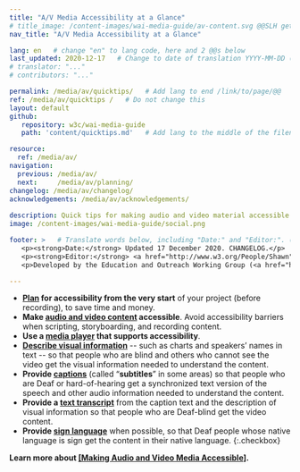 ```yaml
---
title: "A/V Media Accessibility at a Glance"
# title_image: /content-images/wai-media-guide/av-content.svg @@SLH get/make new image
nav_title: "A/V Media Accessibility at a Glance"

lang: en   # change "en" to lang code, here and 2 @@s below
last_updated: 2020-12-17   # Change to date of translation YYYY-MM-DD (month in middle)
# translator: "..."
# contributors: "..."

permalink: /media/av/quicktips/   # Add lang to end /link/to/page/@@
ref: /media/av/quicktips /   # Do not change this
layout: default
github:
   repository: w3c/wai-media-guide
   path: 'content/quicktips.md'   # Add lang to the middle of the filename, e.g., index.@@.md

resource:
  ref: /media/av/
navigation:
  previous: /media/av/
  next:     /media/av/planning/
changelog: /media/av/changelog/
acknowledgements: /media/av/acknowledgements/
  
description: Quick tips for making audio and video material accessible to people with disabilities.
image: /content-images/wai-media-guide/social.png

footer: >   # Translate words below, including "Date:" and "Editor:". (Do not update the date.)
   <p><strong>Date:</strong> Updated 17 December 2020. CHANGELOG.</p>
   <p><strong>Editor:</strong> <a href="http://www.w3.org/People/Shawn">Shawn Lawton Henry</a>. ACKNOWLEDGEMENTS lists contributors and credits.</p>
   <p>Developed by the Education and Outreach Working Group (<a href="http://www.w3.org/WAI/EO/">EOWG</a>). Originally drafted as part of the <a href="https://www.w3.org/WAI/WCAGTA/">WCAG TA Project</a> funded by the <abbr title="United States">U.S.</abbr> Access Board. Revised as part of the <a href="https://www.w3.org/WAI/expand-access/">WAI Expanding Access project</a> funded by the Ford Foundation.</p>

---
```


* **[Plan](/media/av/planning/) for accessibility from the very start** of your project (before recording), to save time and money.
* **Make [audio and video content](/media/av/av-content/) accessible**. Avoid accessibility barriers when scripting, storyboarding, and recording content.
* **Use a [media player](/media/av/player/) that supports accessibility**.
* **[Describe visual information](/media/av/player/)** -- such as charts and speakers’ names in text -- so that people who are blind and others who cannot see the video get the visual information needed to understand the content.
* **Provide [captions](/media/av/captions/)** (called “**subtitles**” in some areas) so that people who are Deaf or hard-of-hearing get a synchronized text version of the speech and other audio information needed to understand the content.
* **Provide a [text transcript](/media/av/transcripts/)** from the caption text and the description of visual information so that people who are Deaf-blind get the video content.
* **Provide [sign language](/media/av/sign-languages/)** when possible, so that Deaf people whose native language is sign get the content in their native language.
{:.checkbox}

**Learn more about [[Making Audio and Video Media Accessible]](/media/av/).**
